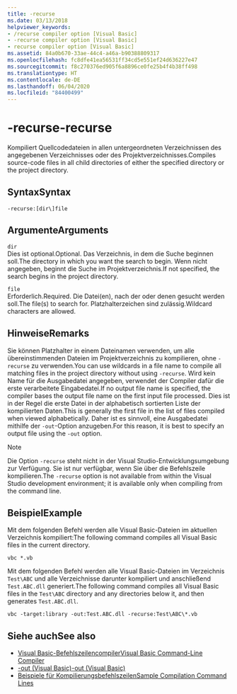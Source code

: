 ```yaml
---
title: -recurse
ms.date: 03/13/2018
helpviewer_keywords:
- /recurse compiler option [Visual Basic]
- -recurse compiler option [Visual Basic]
- recurse compiler option [Visual Basic]
ms.assetid: 84a0b670-33ae-44c4-a46a-b90388809317
ms.openlocfilehash: fc8dfe41ea56531ff34cd5e551ef24d636227e47
ms.sourcegitcommit: f8c270376ed905f6a8896ce0fe25b4f4b38ff498
ms.translationtype: HT
ms.contentlocale: de-DE
ms.lasthandoff: 06/04/2020
ms.locfileid: "84400499"
---
```

# <a name="-recurse"></a><span data-ttu-id="8b4e5-102">-recurse</span><span class="sxs-lookup"><span data-stu-id="8b4e5-102">-recurse</span></span>
<span data-ttu-id="8b4e5-103">Kompiliert Quellcodedateien in allen untergeordneten Verzeichnissen des angegebenen Verzeichnisses oder des Projektverzeichnisses.</span><span class="sxs-lookup"><span data-stu-id="8b4e5-103">Compiles source-code files in all child directories of either the specified directory or the project directory.</span></span>  
  
## <a name="syntax"></a><span data-ttu-id="8b4e5-104">Syntax</span><span class="sxs-lookup"><span data-stu-id="8b4e5-104">Syntax</span></span>  
  
```console  
-recurse:[dir\]file  
```  
  
## <a name="arguments"></a><span data-ttu-id="8b4e5-105">Argumente</span><span class="sxs-lookup"><span data-stu-id="8b4e5-105">Arguments</span></span>  
 `dir`  
 <span data-ttu-id="8b4e5-106">Dies ist optional.</span><span class="sxs-lookup"><span data-stu-id="8b4e5-106">Optional.</span></span> <span data-ttu-id="8b4e5-107">Das Verzeichnis, in dem die Suche beginnen soll.</span><span class="sxs-lookup"><span data-stu-id="8b4e5-107">The directory in which you want the search to begin.</span></span> <span data-ttu-id="8b4e5-108">Wenn nicht angegeben, beginnt die Suche im Projektverzeichnis.</span><span class="sxs-lookup"><span data-stu-id="8b4e5-108">If not specified, the search begins in the project directory.</span></span>  
  
 `file`  
 <span data-ttu-id="8b4e5-109">Erforderlich.</span><span class="sxs-lookup"><span data-stu-id="8b4e5-109">Required.</span></span> <span data-ttu-id="8b4e5-110">Die Datei(en), nach der oder denen gesucht werden soll.</span><span class="sxs-lookup"><span data-stu-id="8b4e5-110">The file(s) to search for.</span></span> <span data-ttu-id="8b4e5-111">Platzhalterzeichen sind zulässig.</span><span class="sxs-lookup"><span data-stu-id="8b4e5-111">Wildcard characters are allowed.</span></span>  
  
## <a name="remarks"></a><span data-ttu-id="8b4e5-112">Hinweise</span><span class="sxs-lookup"><span data-stu-id="8b4e5-112">Remarks</span></span>  
 <span data-ttu-id="8b4e5-113">Sie können Platzhalter in einem Dateinamen verwenden, um alle übereinstimmenden Dateien im Projektverzeichnis zu kompilieren, ohne `-recurse` zu verwenden.</span><span class="sxs-lookup"><span data-stu-id="8b4e5-113">You can use wildcards in a file name to compile all matching files in the project directory without using `-recurse`.</span></span> <span data-ttu-id="8b4e5-114">Wird kein Name für die Ausgabedatei angegeben, verwendet der Compiler dafür die erste verarbeitete Eingabedatei.</span><span class="sxs-lookup"><span data-stu-id="8b4e5-114">If no output file name is specified, the compiler bases the output file name on the first input file processed.</span></span> <span data-ttu-id="8b4e5-115">Dies ist in der Regel die erste Datei in der alphabetisch sortierten Liste der kompilierten Daten.</span><span class="sxs-lookup"><span data-stu-id="8b4e5-115">This is generally the first file in the list of files compiled when viewed alphabetically.</span></span> <span data-ttu-id="8b4e5-116">Daher ist es sinnvoll, eine Ausgabedatei mithilfe der `-out`-Option anzugeben.</span><span class="sxs-lookup"><span data-stu-id="8b4e5-116">For this reason, it is best to specify an output file using the `-out` option.</span></span>  
  
> [!NOTE]
> <span data-ttu-id="8b4e5-117">Die Option `-recurse` steht nicht in der Visual Studio-Entwicklungsumgebung zur Verfügung. Sie ist nur verfügbar, wenn Sie über die Befehlszeile kompilieren.</span><span class="sxs-lookup"><span data-stu-id="8b4e5-117">The `-recurse` option is not available from within the Visual Studio development environment; it is available only when compiling from the command line.</span></span>  
  
## <a name="example"></a><span data-ttu-id="8b4e5-118">Beispiel</span><span class="sxs-lookup"><span data-stu-id="8b4e5-118">Example</span></span>  
 <span data-ttu-id="8b4e5-119">Mit dem folgenden Befehl werden alle Visual Basic-Dateien im aktuellen Verzeichnis kompiliert:</span><span class="sxs-lookup"><span data-stu-id="8b4e5-119">The following command compiles all Visual Basic files in the current directory.</span></span>  
  
```console
vbc *.vb  
```  
  
 <span data-ttu-id="8b4e5-120">Mit dem folgenden Befehl werden alle Visual Basic-Dateien im Verzeichnis `Test\ABC` und alle Verzeichnisse darunter kompiliert und anschließend `Test.ABC.dll` generiert.</span><span class="sxs-lookup"><span data-stu-id="8b4e5-120">The following command compiles all Visual Basic files in the `Test\ABC` directory and any directories below it, and then generates `Test.ABC.dll`.</span></span>  
  
```console
vbc -target:library -out:Test.ABC.dll -recurse:Test\ABC\*.vb  
```  
  
## <a name="see-also"></a><span data-ttu-id="8b4e5-121">Siehe auch</span><span class="sxs-lookup"><span data-stu-id="8b4e5-121">See also</span></span>

- [<span data-ttu-id="8b4e5-122">Visual Basic-Befehlszeilencompiler</span><span class="sxs-lookup"><span data-stu-id="8b4e5-122">Visual Basic Command-Line Compiler</span></span>](index.md)
- [<span data-ttu-id="8b4e5-123">-out (Visual Basic)</span><span class="sxs-lookup"><span data-stu-id="8b4e5-123">-out (Visual Basic)</span></span>](out.md)
- [<span data-ttu-id="8b4e5-124">Beispiele für Kompilierungsbefehlszeilen</span><span class="sxs-lookup"><span data-stu-id="8b4e5-124">Sample Compilation Command Lines</span></span>](sample-compilation-command-lines.md)
